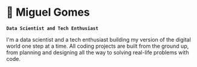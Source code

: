 # :rocket: Miguel Gomes

**`Data Scientist and Tech Enthusiast`**

I'm a data scientist and a tech enthusiast building my version of the digital world one step at a time. All coding projects are built from the ground up, from planning and designing all the way to solving real-life problems with code. 
